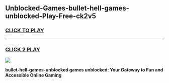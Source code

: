 
## Unblocked-Games-bullet-hell-games-unblocked-Play-Free-ck2v5
<h3>
<a href="https://premium76.site?title=bullet-hell-games-unblocked&ref=20A">CLICK TO PLAY</a></h3>
<hr>

<h3>
<a href="https://premium76.site?title=bullet-hell-games-unblocked&ref=20A">CLICK 2 PLAY</a>
  
</h3>

<a href="https://premium76.site?title=bullet-hell-games-unblocked&ref=20A"><img src="https://clearcache.store/games.png"></a>


**bullet-hell-games-unblocked games unblocked: Your Gateway to Fun and Accessible Online Gaming**
